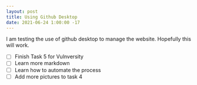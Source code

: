 ```yaml
---
layout: post
title: Using Github Desktop
date: 2021-06-24 1:00:00 -17
---
```


I am testing the use of github desktop to manage the website.
Hopefully this will work.
- [ ] Finish Task 5 for Vulnversity
- [ ] Learn more markdown
- [ ] Learn how to automate the process
- [ ] Add more pictures to task 4